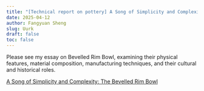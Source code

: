 ```yaml
---
title: "[Technical report on pottery] A Song of Simplicity and Complexity: The Bevelled Rim Bowl"
date: 2025-04-12
author: Fangyuan Sheng
slug: Uurk
draft: false
toc: false
---
```


Please see my essay on Bevelled Rim Bowl, examining their physical features, material composition, manufacturing techniques, and their cultural and historical roles. 

[A Song of Simplicity and Complexity: The Bevelled Rim Bowl](https://hellenshengfy.github.io/BRB_Fangyuan_Sheng.pdf)

   
